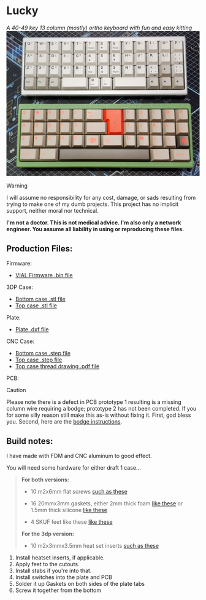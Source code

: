 # Lucky
*A 40-49 key 13 column (mostly) ortho keyboard with fun and easy kitting*
![keyborb](https://github.com/theycallmeboxy/lucky/blob/main/img/lucky_build-options.jpg)

> [!WARNING]
> I will assume no responsibility for any cost, damage, or sads resulting from trying to make one of my dumb projects. This project has no implicit support, neither moral nor technical.
> 
> **I'm not a doctor. This is not medical advice. I'm also only a network engineer. You assume all liability in using or reproducing these files.**


## Production Files:
Firmware:
- [VIAL Firmware .bin file](https://github.com/theycallmeboxy/lucky/blob/main/firmware/vial/binary/boxy_lucky_vial.bin)

3DP Case:
- [Bottom case .stl file](https://github.com/theycallmeboxy/lucky/blob/main/models/draft%201/3dp/Bottom%20Case.stl)
- [Top case .stl file](https://github.com/theycallmeboxy/lucky/blob/main/models/draft%201/3dp/Top%20Case.stl)

Plate:
- [Plate .dxf file](https://github.com/theycallmeboxy/lucky/blob/main/models/draft%201/plate/1.6mm%20plate.dxf)

CNC Case:
- [Bottom case .step file](https://github.com/theycallmeboxy/lucky/blob/main/models/draft%201/cnc/Bottom%20Case.step)
- [Top case .step file](https://github.com/theycallmeboxy/lucky/blob/main/models/draft%201/cnc/Top%20Case.step)
- [Top case thread drawing .pdf file](https://github.com/theycallmeboxy/lucky/blob/main/models/draft%201/cnc/Top%20Case%20Drawing.pdf)

PCB:

> [!CAUTION]
> Please note there is a defect in PCB prototype 1 resulting is a missing
> column wire requiring a bodge; prototype 2 has not been completed.  If you for some silly reason still make this as-is without fixing it.  First, god bless you.  Second, here are the [bodge instructions](https://github.com/theycallmeboxy/lucky/blob/main/img/bodge-instructions.png).


## Build notes:

I have made with FDM and CNC aluminum to good effect.

You will need some hardware for either draft 1 case...
> **For both versions:**
> 
>  - 10 m2x6mm flat screws [such as these     ](https://www.amazon.com/gp/product/B000NHYRAY/)
>    
>   - 16 20mmx3mm gaskets, either 2mm thick foam   [like    these](https://www.aliexpress.us/item/3256805527606478.html)  or
>    1.5mm thick silicone   [like these](https://www.aliexpress.us/item/3256802713311572.html)
>    
>   - 4 SKUF feet like these  [like    these](https://keeb.io/products/skuf-silicone-rubber-keyboard-feet)
> 
> **For the 3dp version:**
> 
>  - 10 m2x3mmx3.5mm heat set inserts   [such as    these](https://www.amazon.com/gp/product/B0C1ND29M7/)

 1. Install heatset inserts, if applicable.   
 2. Apply feet to the cutouts.
 3. Install stabs if you're into that. 
 4. Install switches into the plate and PCB 
 5. Solder it up Gaskets on both sides of the plate tabs 
 6. Screw it together from the bottom
